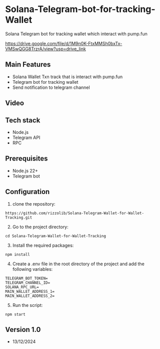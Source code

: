 # Solana-Telegram-bot-for-tracking-Wallet

Solana Telegram bot for tracking wallet which interact with pump.fun

https://drive.google.com/file/d/1M9n0K-FtxMMSh0bxTx-VMSwQGG8TrzrA/view?usp=drive_link

## Main Features

- Solana Wallet Txn track that is interact with pump.fun
- Telegram bot for tracking wallet
- Send notification to telegram channel

## Video

## Tech stack

- Node.js
- Telegram API
- RPC

## Prerequisites

- Node.js 22+
- Telegram bot

## Configuration

1. clone the repository:

```
https://github.com/rizzolib/Solana-Telegram-Wallet-for-Wallet-Tracking.git
```

2. Go to the project directory:

```
cd Solana-Telegram-Wallet-for-Wallet-Tracking
```

3. Install the required packages:

```
npm install
```

4. Create a .env file in the root directory of the project and add the following variables:

```
TELEGRAM_BOT_TOKEN=
TELEGRAM_CHANNEL_ID=
SOLANA_RPC_URL=
MAIN_WALLET_ADDRESS_1=
MAIN_WALLET_ADDRESS_2=
```

5. Run the script:

```
npm start
```

## Version 1.0

- 13/12/2024

